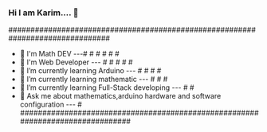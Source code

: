 ### Hi I am Karim.... 👋

###############################################################################
- 🌱 I'm Math DEV ---#     #            #  #          #                       #                                                               
- 🌱 I'm Web Developer --- #            #  #          #                       #                                                               
- 🌱 I’m currently learning Arduino --- #  #          #                       #                                                               
- 🌱 I’m currently learning mathematic --- #          #                       #                                                               
- 🌱 I’m currently learning Full-Stack developing --- #                       #                                                               
- 💬 Ask me about mathematics,arduino hardware and software configuration --- #                                                               
###############################################################################




